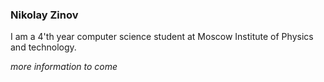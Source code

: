 ### Nikolay Zinov
I am a 4'th year computer science student at Moscow Institute of Physics and technology.

_more information to come_
